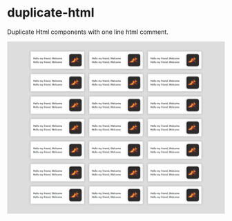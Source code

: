 # duplicate-html
Duplicate Html components with one line html comment.

![Screenshot](https://github.com/Enesklmc/duplicate-html/blob/master/duplicateHTMLscreenshot.png)
